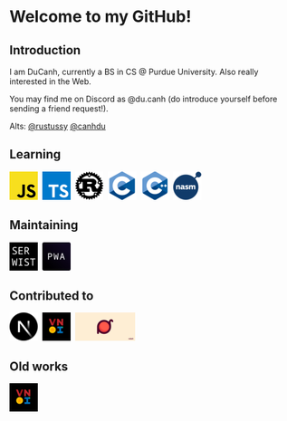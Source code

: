 # Welcome to my GitHub!

## Introduction

I am DuCanh, currently a BS in CS @ Purdue University. Also really interested in the Web.

You may find me on Discord as @du.canh (do introduce yourself before sending a friend request!).

Alts: [@rustussy](https://github.com/rustussy) [@canhdu](https://github.com/canhdu)

## Learning

![JavaScript](/public/JavaScript.png)&nbsp;
![TypeScript](/public/TypeScript.png)&nbsp;
![Rust](/public/Rust.png)&nbsp;
![C](/public/C.png)&nbsp;
![C](/public/C++.png)&nbsp;
![NASM](/public/NASM.png)&nbsp;

## Maintaining

[![Serwist](/public/Serwist.png)](https://github.com/serwist/serwist/)&nbsp;
[![@ducanh2912/next-pwa](/public/next-pwa.png)](https://github.com/DuCanhGH/next-pwa/)&nbsp;

## Contributed to

[![Next.js](/public/Next.js.png)](https://github.com/vercel/next.js)&nbsp;
[![VNOJ](/public/VNOI.png)](https://github.com/VNOI-Admin/OJ/)&nbsp;
[![Radash](/public/Radash.png)](https://github.com/rayepps/radash/)&nbsp;

## Old works

[![VCS](/public/VNOI.png)](https://github.com/VNOI-Admin/utilities-v2/)&nbsp;

